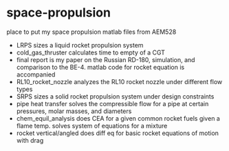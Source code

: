# space-propulsion
place to put my space propulsion matlab files from AEM528


- LRPS sizes a liquid rocket propulsion system
- cold_gas_thruster calculates time to empty of a CGT
- final report is my paper on the Russian RD-180, simulation, and comparison to the BE-4. matlab code for rocket equation is accompanied
- RL10_rocket_nozzle analyzes the RL10 rocket nozzle under different flow types
- SRPS sizes a solid rocket propulsion system under design constraints
- pipe heat transfer solves the compressible flow for a pipe at certain pressures, molar masses, and diameters
- chem_equil_analysis does CEA for a given common rocket fuels given a flame temp. solves system of equations for a mixture
- rocket vertical/angled does diff eq for basic rocket equations of motion with drag
